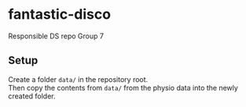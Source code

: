 # fantastic-disco
Responsible DS repo Group 7  


## Setup
Create a folder `data/` in the repository root.  
Then copy the contents from `data/` from the physio data into the newly created folder.  
